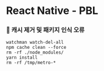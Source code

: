 # React Native - PBL

### 🦋 캐시 제거 및 패키지 인식 오류

```shell
watchman watch-del-all
npm cache clean --force
rm -rf ./node_modules/
yarn install
rm -rf /tmp/metro-*
```
